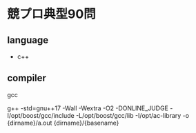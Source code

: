 # 競プロ典型90問

## language
- c++

## compiler
gcc

g++ -std=gnu++17 -Wall -Wextra -O2 -DONLINE_JUDGE -I/opt/boost/gcc/include -L/opt/boost/gcc/lib -I/opt/ac-library -o {dirname}/a.out {dirname}/{basename}
